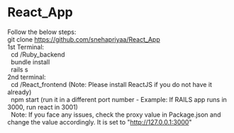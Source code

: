 # React_App
Follow the below steps: <br/>
git clone https://github.com/snehapriyaa/React_App <br/>
1st Terminal: <br/>
  &nbsp; cd /Ruby_backend <br/>
  &nbsp; bundle install  <br/>
  &nbsp; rails s  <br/>
2nd terminal: <br/>
   &nbsp; cd /React_frontend (Note: Please install ReactJS if you do not have it already) <br/>
   &nbsp; npm start (run it in a different port number - Example: If RAILS app runs in 3000, run react in 3001) <br/>
   &nbsp; Note: If you face any issues, check the proxy value in Package.json and change the value accordingly. It is set to "http://127.0.0.1:3000" <br/>
  
